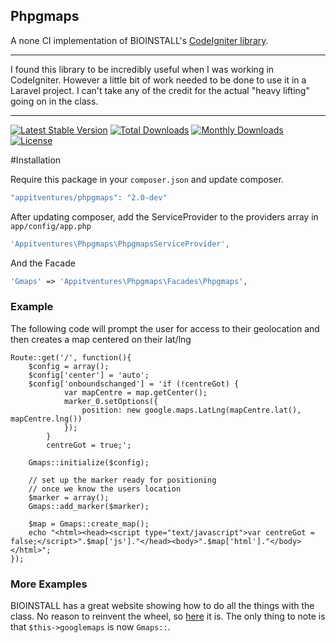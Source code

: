 ## Phpgmaps
A none CI implementation of BIOINSTALL's [CodeIgniter library](http://github.com/BIOSTALL/CodeIgniter-Google-Maps-V3-API-Library).

---

I found this library to be incredibly useful when I was working in CodeIgniter. However a little bit of work needed to be done to use it in a Laravel project. I can't take any of the credit for the actual "heavy lifting" going on in the class.

---

[![Latest Stable Version](https://poser.pugx.org/appitventures/phpgmaps/v/stable.svg)](https://packagist.org/packages/appitventures/phpgmaps)
[![Total Downloads](https://poser.pugx.org/appitventures/phpgmaps/downloads.svg)](https://packagist.org/packages/appitventures/phpgmaps)
[![Monthly Downloads](https://poser.pugx.org/appitventures/phpgmaps/d/monthly.png)](https://packagist.org/packages/appitventures/phpgmaps)
[![License](https://poser.pugx.org/appitventures/phpgmaps/license.svg)](https://packagist.org/packages/appitventures/phpgmaps)

#Installation
 
 Require this package in your `composer.json` and update composer.

```php
"appitventures/phpgmaps": "2.0-dev"
```

After updating composer, add the ServiceProvider to the providers array in `app/config/app.php`

```php
'Appitventures\Phpgmaps\PhpgmapsServiceProvider',
```

And the Facade

```php
'Gmaps' => 'Appitventures\Phpgmaps\Facades\Phpgmaps',
```

### Example 
The following code will prompt the user for access to their geolocation and then creates a map centered on their lat/lng

    Route::get('/', function(){
        $config = array();
        $config['center'] = 'auto';
        $config['onboundschanged'] = 'if (!centreGot) {
                var mapCentre = map.getCenter();
                marker_0.setOptions({
                    position: new google.maps.LatLng(mapCentre.lat(), mapCentre.lng())
                });
            }
            centreGot = true;';
            
        Gmaps::initialize($config);

        // set up the marker ready for positioning
        // once we know the users location
        $marker = array();
        Gmaps::add_marker($marker);

        $map = Gmaps::create_map();
        echo "<html><head><script type="text/javascript">var centreGot = false;</script>".$map['js']."</head><body>".$map['html']."</body></html>";
    });

### More Examples
BIOINSTALL has a great website showing how to do all the things with the class. No reason to reinvent the wheel, so [here](http://biostall.com/demos/google-maps-v3-api-codeigniter-library/) it is. The only thing to note is that `$this->googlemaps` is now `Gmaps::`.
